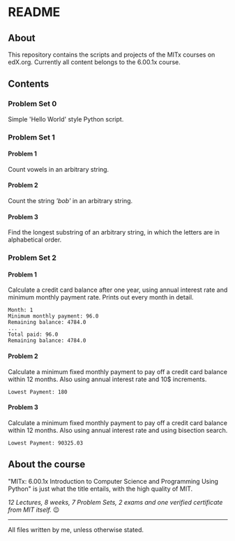# README
## About
This repository contains the scripts and projects of the MITx courses on edX.org.
Currently all content belongs to the 6.00.1x course.

## Contents
### Problem Set 0
Simple 'Hello World' style Python script.

### Problem Set 1
#### Problem 1
Count vowels in an arbitrary string.
#### Problem 2
Count the string _'bob'_ in an arbitrary string.
#### Problem 3
Find the longest substring of an arbitrary string, in which the letters are in alphabetical order.

### Problem Set 2
#### Problem 1
Calculate a credit card balance after one year, using annual interest rate and minimum monthly payment rate. Prints out every month in detail.
```
Month: 1
Minimum monthly payment: 96.0
Remaining balance: 4784.0
...
Total paid: 96.0
Remaining balance: 4784.0
```

#### Problem 2
Calculate a minimum fixed monthly payment to pay off a credit card balance within 12 months. Also using annual interest rate and 10$ increments.
```
Lowest Payment: 180
```

#### Problem 3
Calculate a minimum fixed monthly payment to pay off a credit card balance within 12 months. Also using annual interest rate and using bisection search.
```
Lowest Payment: 90325.03
```

## About the course
"MITx: 6.00.1x Introduction to Computer Science and Programming Using Python" is just what the title entails, with the high quality of MIT. 

_12 Lectures, 8 weeks, 7 Problem Sets, 2 exams and one verified certificate from MIT itself._ :wink:

---
All files written by me, unless otherwise stated.
